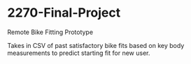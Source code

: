 # 2270-Final-Project
Remote Bike Fitting Prototype

Takes in CSV of past satisfactory bike fits based on key body measurements to predict starting fit for new user.
